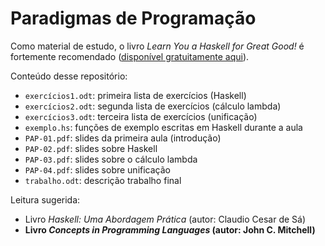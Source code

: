 # Paradigmas de Programação

Como material de estudo, o livro _Learn You a Haskell for Great Good!_ é fortemente recomendado ([disponível gratuitamente aqui](http://learnyouahaskell.com/chapters)).

Conteúdo desse repositório:
* `exercícios1.odt`: primeira lista de exercícios (Haskell)
* `exercícios2.odt`: segunda lista de exercícios (cálculo lambda)
* `exercícios3.odt`: terceira lista de exercícios (unificação)
* `exemplo.hs`: funções de exemplo escritas em Haskell durante a aula
* `PAP-01.pdf`: slides da primeira aula (introdução)
* `PAP-02.pdf`: slides sobre Haskell
* `PAP-03.pdf`: slides sobre o cálculo lambda
* `PAP-04.pdf`: slides sobre unificação
* `trabalho.odt`: descrição trabalho final

Leitura sugerida:
* Livro _Haskell: Uma Abordagem Prática_ (autor: Claudio Cesar de Sá)
* **Livro _Concepts in Programming Languages_ (autor: John C. Mitchell)**

